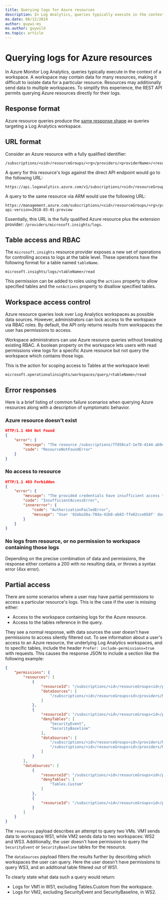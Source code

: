 ```yaml
---
title: Querying logs for Azure resources
description: In Log Analytics, queries typically execute in the context of a workspace. A workspace may contain data for many resources, making it difficult to isolate data for a particular resource.
ms.date: 08/12/2024
author: guywi-ms
ms.author: guywild
ms.topic: article
---
```


# Querying logs for Azure resources

In Azure Monitor Log Analytics, queries typically execute in the context of a workspace. A workspace may contain data for many resources, making it difficult to isolate data for a particular resource. Resources may additionally send data to multiple workspaces. To simplify this experience, the REST API permits querying Azure resources directly for their logs.

## Response format

Azure resource queries produce the [same response shape](response-format.md) as queries targeting a Log Analytics workspace.

## URL format

Consider an Azure resource with a fully qualified identifier:

```
/subscriptions/<sid>/resourceGroups/<rg>/providers/<providerName>/<resourceType>/<resourceName>
```

A query for this resource's logs against the direct API endpoint would go to the following URL:

```
https://api.loganalytics.azure.com/v1/subscriptions/<sid>/resourceGroups/<rg>/providers/<providerName>/<resourceType>/<resourceName>/query
```

A query to the same resource via ARM would use the following URL:

```
https://management.azure.com/subscriptions/<sid>/resourceGroups/<rg>/providers/<providerName>/<resourceType>/<resourceName>/providers/microsoft.insights/logs?api-version=2018-03-01-preview
```

Essentially, this URL is the fully qualified Azure resource plus the extension provider: `/providers/microsoft.insights/logs`.

## Table access and RBAC

The `microsoft.insights` resource provider exposes a new set of operations for controlling access to logs at the table level. These operations have the following format for a table named `tableName`.

```
microsoft.insights/logs/<tableName>/read 
```

This permission can be added to roles using the `actions` property to allow specified tables and the `notActions` property to disallow specified tables.

## Workspace access control

Azure resource queries look over Log Analytics workspaces as possible data sources. However, administrators can lock access to the workspace via RBAC roles. By default, the API only returns results from workspaces the user has permissions to access.

Workspace administrators can use Azure resource queries without breaking existing RBAC. A boolean property on the workspace lets users with read permissions view logs for a specific Azure resource but not query the workspace which contains those logs.

This is the action for scoping access to Tables at the workspace level:

```
microsoft.operationalinsights/workspaces/query/<tableName>/read
```

## Error responses

Here is a brief listing of common failure scenarios when querying Azure resources along with a description of symptomatic behavior.

### Azure resource doesn't exist

```json
HTTP/1.1 404 Not Found
{ 
    "error": { 
        "message": "The resource /subscriptions/7fd50ca7-1e78-4144-ab9c-0ec2faafa046/resourcegroups/test-rg/providers/microsoft.storage/storageaccounts/exampleResource was not found", 
        "code": "ResourceNotFoundError" 
    }
}
```

### No access to resource

```json
HTTP/1.1 403 Forbidden 
{
    "error": { 
        "message": "The provided credentials have insufficient access to  perform the requested operation", 
        "code": "InsufficientAccessError", 
        "innererror": { 
            "code": "AuthorizationFailedError",
            "message": "User '92eba38a-70da-42b0-ab83-ffe82cce658f' does not have access to read logs for this resource"
        }
    } 
}
```

### No logs from resource, or no permission to workspace containing those logs

Depending on the precise combination of data and permissions, the response either contains a 200 with no resulting data, or throws a syntax error (4xx error).

## Partial access

There are some scenarios where a user may have partial permissions to access a particular resource's logs. This is the case if the user is missing either:

* Access to the workspace containing logs for the Azure resource.
* Access to the tables reference in the query.

They see a normal response, with data sources the user doesn't have permissions to access silently filtered out. To see information about a user's access to an Azure resource, the underlying Log Analytics workspaces, and to specific tables, include the header `Prefer: include-permissions=true` with requests. This causes the response JSON to include a section like the following example:

```json
{ 
    "permissions": { 
        "resources": [ 
            { 
                "resourceId": "/subscriptions/<id>/resourceGroups<id>/providers/Microsoft.Compute/virtualMachines/VM1", 
                "dataSources": [ 
                    "/subscriptions/<id>/resourceGroups<id>/providers/Microsoft.OperationalInsights/workspaces/WS1" 
                ] 
            }, 
            { 
                "resourceId": "/subscriptions/<id>/resourceGroups<id>/providers/Microsoft.Compute/virtualMachines/VM2", 
                "denyTables": [ 
                    "SecurityEvent", 
                    "SecurityBaseline" 
                ], 
                "dataSources": [ 
                    "/subscriptions/<id>/resourceGroups<id>/providers/Microsoft.OperationalInsights/workspaces/WS2",
                    "/subscriptions/<id>/resourceGroups<id>/providers/Microsoft.OperationalInsights/workspaces/WS3" 
                ] 
            } 
        ], 
        "dataSources": [ 
            { 
                "resourceId": "/subscriptions/<id>/resourceGroups<id>/providers/Microsoft.OperationalInsights/workspaces/WS1", 
                "denyTables": [ 
                    "Tables.Custom" 
                ] 
            }, 
            { 
                "resourceId": "/subscriptions/<id>/resourceGroups<id>/providers/Microsoft.OperationalInsights/workspaces/WS2" 
            } 
        ] 
    } 
}
```

The `resources` payload describes an attempt to query two VMs. VM1 sends data to workspace WS1, while VM2 sends data to two workspaces: WS2 and WS3. Additionally, the user doesn't have permission to query the `SecurityEvent` or `SecurityBaseline` tables for the resource.

The `dataSources` payload filters the results further by describing which workspaces the user can query. Here the user doesn't have permissions to query WS3, and an additional table filtered out of WS1.

To clearly state what data such a query would return:

* Logs for VM1 in WS1, excluding Tables.Custom from the workspace.
* Logs for VM2, excluding SecurityEvent and SecurityBaseline, in WS2.
